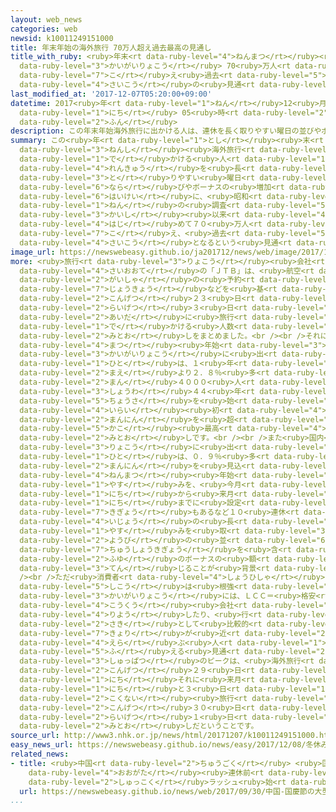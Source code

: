 ```yaml
---
layout: web_news
categories: web
newsid: k10011249151000
title: 年末年始の海外旅行 70万人超え過去最高の見通し
title_with_ruby: <ruby>年末<rt data-ruby-level="4">ねんまつ</rt></ruby><ruby>年始<rt data-ruby-level="3">ねんし</rt></ruby>の<ruby>海外旅行<rt
  data-ruby-level="3">かいがいりょこう</rt></ruby> 70<ruby>万人<rt data-ruby-level="2">まんにん</rt></ruby><ruby>超<rt
  data-ruby-level="7">こ</rt></ruby>え<ruby>過去<rt data-ruby-level="5">かこ</rt></ruby><ruby>最高<rt
  data-ruby-level="4">さいこう</rt></ruby>の<ruby>見通<rt data-ruby-level="2">みとお</rt></ruby>し
last_modified_at: '2017-12-07T05:20:00+09:00'
datetime: 2017<ruby>年<rt data-ruby-level="1">ねん</rt></ruby>12<ruby>月<rt data-ruby-level="1">がつ</rt></ruby>07<ruby>日<rt
  data-ruby-level="1">にち</rt></ruby> 05<ruby>時<rt data-ruby-level="2">じ</rt></ruby>20<ruby>分<rt
  data-ruby-level="2">ふん</rt></ruby>
description: この年末年始海外旅行に出かける人は、連休を長く取りやすい曜日の並びやボーナスの増加を背景に、昭和４４年の調査開始以来初めて７０万人を超え、過去最高となるという見通しがまとまりました。
summary: この<ruby>年<rt data-ruby-level="1">とし</rt></ruby><ruby>末<rt data-ruby-level="4">まつ</rt></ruby><ruby>年始<rt
  data-ruby-level="3">ねんし</rt></ruby><ruby>海外旅行<rt data-ruby-level="3">かいがいりょこう</rt></ruby>に<ruby>出<rt
  data-ruby-level="1">で</rt></ruby>かける<ruby>人<rt data-ruby-level="1">ひと</rt></ruby>は、<ruby>連休<rt
  data-ruby-level="4">れんきゅう</rt></ruby>を<ruby>長<rt data-ruby-level="2">なが</rt></ruby>く<ruby>取<rt
  data-ruby-level="3">と</rt></ruby>りやすい<ruby>曜日<rt data-ruby-level="2">ようび</rt></ruby>の<ruby>並<rt
  data-ruby-level="6">なら</rt></ruby>びやボーナスの<ruby>増加<rt data-ruby-level="5">ぞうか</rt></ruby>を<ruby>背景<rt
  data-ruby-level="6">はいけい</rt></ruby>に、<ruby>昭和<rt data-ruby-level="3">しょうわ</rt></ruby>４４<ruby>年<rt
  data-ruby-level="1">ねん</rt></ruby>の<ruby>調査<rt data-ruby-level="5">ちょうさ</rt></ruby><ruby>開始<rt
  data-ruby-level="3">かいし</rt></ruby><ruby>以来<rt data-ruby-level="4">いらい</rt></ruby><ruby>初<rt
  data-ruby-level="4">はじ</rt></ruby>めて７０<ruby>万人<rt data-ruby-level="2">まんにん</rt></ruby>を<ruby>超<rt
  data-ruby-level="7">こ</rt></ruby>え、<ruby>過去<rt data-ruby-level="5">かこ</rt></ruby><ruby>最高<rt
  data-ruby-level="4">さいこう</rt></ruby>となるという<ruby>見通<rt data-ruby-level="2">みとお</rt></ruby>しがまとまりました。
image_url: https://newswebeasy.github.io/ja201712/news/web/image/2017/12/07/K10011249151_1712062240_1712070420_01_02.jpg
more: <ruby>旅行<rt data-ruby-level="3">りょこう</rt></ruby><ruby>会社<rt data-ruby-level="2">がいしゃ</rt></ruby><ruby>最大手<rt
  data-ruby-level="4">さいおおて</rt></ruby>の「ＪＴＢ」は、<ruby>航空<rt data-ruby-level="4">こうくう</rt></ruby><ruby>会社<rt
  data-ruby-level="2">がいしゃ</rt></ruby>の<ruby>予約<rt data-ruby-level="4">よやく</rt></ruby><ruby>状況<rt
  data-ruby-level="7">じょうきょう</rt></ruby>などを<ruby>基<rt data-ruby-level="7">もと</rt></ruby>に、<ruby>今月<rt
  data-ruby-level="2">こんげつ</rt></ruby>２３<ruby>日<rt data-ruby-level="1">にち</rt></ruby>から<ruby>来月<rt
  data-ruby-level="2">らいげつ</rt></ruby>３<ruby>日<rt data-ruby-level="1">にち</rt></ruby>までの<ruby>間<rt
  data-ruby-level="2">あいだ</rt></ruby>に<ruby>旅行<rt data-ruby-level="3">りょこう</rt></ruby>に<ruby>出<rt
  data-ruby-level="1">で</rt></ruby>かける<ruby>人数<rt data-ruby-level="2">にんずう</rt></ruby>の<ruby>見通<rt
  data-ruby-level="2">みとお</rt></ruby>しをまとめました。<br /><br />それによりますと、この<ruby>年<rt data-ruby-level="1">とし</rt></ruby><ruby>末<rt
  data-ruby-level="4">まつ</rt></ruby><ruby>年始<rt data-ruby-level="3">ねんし</rt></ruby>に<ruby>海外旅行<rt
  data-ruby-level="3">かいがいりょこう</rt></ruby>に<ruby>出<rt data-ruby-level="1">で</rt></ruby>かける<ruby>人<rt
  data-ruby-level="1">ひと</rt></ruby>は、１<ruby>年<rt data-ruby-level="1">ねん</rt></ruby><ruby>前<rt
  data-ruby-level="2">まえ</rt></ruby>より２．８％<ruby>多<rt data-ruby-level="2">おお</rt></ruby>い７０<ruby>万<rt
  data-ruby-level="2">まん</rt></ruby>４０００<ruby>人<rt data-ruby-level="1">にん</rt></ruby>と<ruby>昭和<rt
  data-ruby-level="3">しょうわ</rt></ruby>４４<ruby>年<rt data-ruby-level="1">ねん</rt></ruby>に<ruby>調査<rt
  data-ruby-level="5">ちょうさ</rt></ruby>を<ruby>始<rt data-ruby-level="3">はじ</rt></ruby>めて<ruby>以来<rt
  data-ruby-level="4">いらい</rt></ruby><ruby>初<rt data-ruby-level="4">はじ</rt></ruby>めて７０<ruby>万人<rt
  data-ruby-level="2">まんにん</rt></ruby>を<ruby>超<rt data-ruby-level="7">こ</rt></ruby>え、<ruby>過去<rt
  data-ruby-level="5">かこ</rt></ruby><ruby>最高<rt data-ruby-level="4">さいこう</rt></ruby>になる<ruby>見通<rt
  data-ruby-level="2">みとお</rt></ruby>しです。<br /><br />また<ruby>国内<rt data-ruby-level="2">こくない</rt></ruby><ruby>旅行<rt
  data-ruby-level="3">りょこう</rt></ruby>に<ruby>出<rt data-ruby-level="1">で</rt></ruby>かける<ruby>人<rt
  data-ruby-level="1">ひと</rt></ruby>は、０．９％<ruby>多<rt data-ruby-level="2">おお</rt></ruby>い２９５７<ruby>万人<rt
  data-ruby-level="2">まんにん</rt></ruby>を<ruby>見込<rt data-ruby-level="7">みこ</rt></ruby>んでいます。これは<ruby>年末<rt
  data-ruby-level="4">ねんまつ</rt></ruby><ruby>年始<rt data-ruby-level="3">ねんし</rt></ruby>の<ruby>休<rt
  data-ruby-level="1">やす</rt></ruby>みを、<ruby>今月<rt data-ruby-level="2">こんげつ</rt></ruby>２９<ruby>日<rt
  data-ruby-level="1">にち</rt></ruby>から<ruby>来月<rt data-ruby-level="2">らいげつ</rt></ruby>８<ruby>日<rt
  data-ruby-level="1">にち</rt></ruby>までに<ruby>設定<rt data-ruby-level="5">せってい</rt></ruby>する<ruby>企業<rt
  data-ruby-level="7">きぎょう</rt></ruby>もあるなど１０<ruby>連休<rt data-ruby-level="4">れんきゅう</rt></ruby><ruby>以上<rt
  data-ruby-level="4">いじょう</rt></ruby>の<ruby>長<rt data-ruby-level="2">なが</rt></ruby>い<ruby>休<rt
  data-ruby-level="1">やす</rt></ruby>みを<ruby>取<rt data-ruby-level="3">と</rt></ruby>りやすい<ruby>曜日<rt
  data-ruby-level="2">ようび</rt></ruby>の<ruby>並<rt data-ruby-level="6">なら</rt></ruby>びになっていることそれに<ruby>中小企業<rt
  data-ruby-level="7">ちゅうしょうきぎょう</rt></ruby>を<ruby>含<rt data-ruby-level="7">ふく</rt></ruby>めた<ruby>冬<rt
  data-ruby-level="2">ふゆ</rt></ruby>のボーナスの<ruby>額<rt data-ruby-level="5">がく</rt></ruby>がプラスに<ruby>転<rt
  data-ruby-level="3">てん</rt></ruby>じることが<ruby>背景<rt data-ruby-level="6">はいけい</rt></ruby>にあるということです。<br
  /><br />ただ<ruby>消費者<rt data-ruby-level="4">しょうひしゃ</rt></ruby>の<ruby>節約<rt data-ruby-level="4">せつやく</rt></ruby><ruby>志向<rt
  data-ruby-level="5">しこう</rt></ruby>は<ruby>根強<rt data-ruby-level="3">ねづよ</rt></ruby>く、<ruby>海外旅行<rt
  data-ruby-level="3">かいがいりょこう</rt></ruby>には、ＬＣＣ＝<ruby>格安<rt data-ruby-level="5">かくやす</rt></ruby><ruby>航空<rt
  data-ruby-level="4">こうくう</rt></ruby><ruby>会社<rt data-ruby-level="2">がいしゃ</rt></ruby>を<ruby>利用<rt
  data-ruby-level="4">りよう</rt></ruby>したり、<ruby>行<rt data-ruby-level="2">い</rt></ruby>き<ruby>先<rt
  data-ruby-level="2">さき</rt></ruby>として<ruby>比較的<rt data-ruby-level="7">ひかくてき</rt></ruby><ruby>距離<rt
  data-ruby-level="7">きょり</rt></ruby>が<ruby>近<rt data-ruby-level="2">ちか</rt></ruby>いオーストラリアやアジアを<ruby>選<rt
  data-ruby-level="4">えら</rt></ruby>ぶ<ruby>人<rt data-ruby-level="1">ひと</rt></ruby>が<ruby>増<rt
  data-ruby-level="5">ふ</rt></ruby>える<ruby>見通<rt data-ruby-level="2">みとお</rt></ruby>しです。<ruby>出発<rt
  data-ruby-level="3">しゅっぱつ</rt></ruby>のピークは、<ruby>海外旅行<rt data-ruby-level="3">かいがいりょこう</rt></ruby>が、<ruby>今月<rt
  data-ruby-level="2">こんげつ</rt></ruby>２９<ruby>日<rt data-ruby-level="1">にち</rt></ruby>と３０<ruby>日<rt
  data-ruby-level="1">にち</rt></ruby>それに<ruby>来月<rt data-ruby-level="2">らいげつ</rt></ruby>２<ruby>日<rt
  data-ruby-level="1">にち</rt></ruby>と３<ruby>日<rt data-ruby-level="1">にち</rt></ruby>、<ruby>国内<rt
  data-ruby-level="2">こくない</rt></ruby><ruby>旅行<rt data-ruby-level="3">りょこう</rt></ruby>が<ruby>今月<rt
  data-ruby-level="2">こんげつ</rt></ruby>３０<ruby>日<rt data-ruby-level="1">にち</rt></ruby>と<ruby>来月<rt
  data-ruby-level="2">らいげつ</rt></ruby>１<ruby>日<rt data-ruby-level="1">にち</rt></ruby>になる<ruby>見通<rt
  data-ruby-level="2">みとお</rt></ruby>しだということです。
source_url: http://www3.nhk.or.jp/news/html/20171207/k10011249151000.html
easy_news_url: https://newswebeasy.github.io/news/easy/2017/12/08/冬休みに外国へ旅行に行く人は70万人以上になりそう
related_news:
- title: <ruby>中国<rt data-ruby-level="2">ちゅうごく</rt></ruby> <ruby>国慶節<rt data-ruby-level="7">こっけいせつ</rt></ruby>の<ruby>大型<rt
    data-ruby-level="4">おおがた</rt></ruby><ruby>連休前<rt data-ruby-level="4">れんきゅうまえ</rt></ruby>に<ruby>出国<rt
    data-ruby-level="2">しゅっこく</rt></ruby>ラッシュ<ruby>始<rt data-ruby-level="3">はじ</rt></ruby>まる
  url: https://newswebeasy.github.io/news/web/2017/09/30/中国-国慶節の大型連休前に出国ラッシュ始まる
...
```

